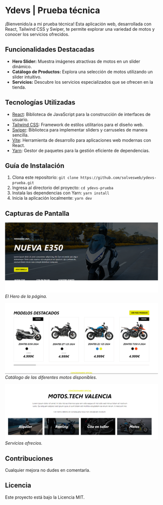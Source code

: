 # Ydevs | Prueba técnica

¡Bienvenido/a a mi prueba técnica! Esta aplicación web, desarrollada con React, Tailwind CSS y Swiper, te permite explorar una variedad de motos y conocer los servicios ofrecidos.

## Funcionalidades Destacadas

- **Hero Slider:** Muestra imágenes atractivas de motos en un slider dinámico.
- **Catálogo de Productos:** Explora una selección de motos utilizando un slider intuitivo.
- **Servicios:** Descubre los servicios especializados que se ofrecen en la tienda.

## Tecnologías Utilizadas

- [React](https://reactjs.org/): Biblioteca de JavaScript para la construcción de interfaces de usuario.
- [Tailwind CSS](https://tailwindcss.com/): Framework de estilos utilitarios para el diseño web.
- [Swiper](https://swiperjs.com/): Biblioteca para implementar sliders y carruseles de manera sencilla.
- [Vite](https://vitejs.dev/): Herramienta de desarrollo para aplicaciones web modernas con React.
- [Yarn](https://yarnpkg.com/): Gestor de paquetes para la gestión eficiente de dependencias.

## Guía de Instalación

1. Clona este repositorio: `git clone https://github.com/solvesweb/ydevs-prueba.git`
2. Ingresa al directorio del proyecto: `cd ydevs-prueba`
3. Instala las dependencias con Yarn: `yarn install`
4. Inicia la aplicación localmente: `yarn dev`

## Capturas de Pantalla

![Captura de Pantalla 1](public/assets/screenshots/sc_hero.png)
*El Hero de la página.*

![Captura de Pantalla 2](public/assets/screenshots/sc_catalogue.png)
*Catálogo de las diferentes motos disponibles.*

![Captura de Pantalla 2](public/assets/screenshots/sc_services.png)
*Servicios ofrecios.*

## Contribuciones

Cualquier mejora no dudes en comentarla.

## Licencia

Este proyecto está bajo la Licencia MIT.
